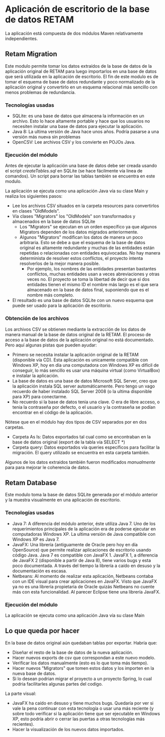 # Aplicación de escritorio de la base de datos RETAM

La aplicación está compuesta de dos módulos Maven relativamente independientes.

## Retam Migration
Este modulo permite tomar los datos extraídos de la base de datos de la aplicación original de RETAM para luego importarlos en una base de datos que será utilizada en la aplicación de escritorio. El fin de este modulo es de tomar el esquema de base de datos redundante y poco normalizado de la aplicación original y convertirlo en un esquema relacional más sencillo con menos problemas de redundancia.

### Tecnologías usadas

- SQLite: es una base de datos que almacena la información en un archivo. Esto lo hace altamente portable y hace que los usuarios no necesiten instalar una base de datos para ejecutar la aplicación. 
- Java 8: La ultima versión de Java hace unos años. Podría pasarse a una versión más nueva sin problemas
- OpenCSV: Lee archivos CSV y los convierte en POJOs Java.

### Ejecución del módulo

Antes de ejecutar la aplicación una base de datos debe ser creada usando el script
 *createTables.sql* en SQLite (se hace fácilmente vía linea de comandos). Un script para borrar las tablas también se encuentra en este modulo.

La aplicación se ejecuta como una aplicación Java vía su clase Main y realiza los siguientes pasos:
- Lee los archivos CSV situados en la carpeta resources para convertirlos en clases "OldModels".
- Vía clases "Migrators" los "OldModels" son transformados y almacenados en la base de datos SQLite
  - Los "Migrators" se ejecutan en un orden específico ya que algunos Migrators dependen de los datos migrados anteriormente.
  - Algunos "Migrators" modifican los datos de manera un poco arbitraria. Esto se debe a que el esquema de la base de datos original es altamente redundante y muchas de las entidades están repetidas o relacionadas con entidades equivocadas. No hay manera determinista de resolver estos conflictos, el proyecto intenta resolverlos de la mejor manera posible.
    - Por ejemplo, los nombres de las entidades presentan bastantes conflictos, muchas entidades usan a veces abreviaciones y otras veces no. El proyecto se toma la libertad de decir que si dos entidades tienen el mismo ID el nombre más largo es el que sera almacenado en la base de datos final, suponiendo que es el nombre más completo.
- El resultado es una base de datos SQLite con un nuevo esquema que puede ser usado para la aplicación de escritorio.
  
### Obtención de los archivos

Los archivos CSV se obtienen mediante la extracción de los datos de manera manual de la base de datos original de la RETAM. El proceso de acceso a la base de datos de la aplicación original no está documentado. Pero aquí algunas pistas que pueden ayudar:

- Primero se necesita instalar la aplicación original de la RETAM (disponible vía CD). Esta aplicación es unicamente compatible con Windows XP, hoy en día una computadora con Windows XP es difícil de conseguir, lo más sencillo es usar una máquina virtual (como VirtualBox) e instalar la aplicación.
- La base de datos es una base de datos Microsoft SQL Server, creo que la aplicación instala SQL server automáticamente. Pero tengo un vago recuerdo de haber instalado SQL Server 2008 (o la ultima disponible para XP) para conectarme.
- No recuerdo si la base de datos tenia una clave. O era de libre acceso, o tenia la contraseña por defecto, o el usuario y la contraseña se podían encontrar en el código de la aplicación.

Nótese que en el módulo hay dos tipos de CSV separados por en dos carpetas.
- Carpeta As Is: Datos exportados tal cual como se encontraban en la base de datos original (export de la tabla vía SELECT *)
- Carpeta query: Datos exportados vía queries específicos para facilitar la migración. El query utilizado se encuentra en esta carpeta también.

Algunos de los datos extraidos también fueron modificados *manualmente* para para mejorar le coherencia de datos. 

## Retam Database

Este modulo toma la base de datos SQLite generada por el módulo anterior y la muestra visualmente en una aplicación de escritorio.

### Tecnologías usadas
- Java 7: A diferencia del módulo anterior, éste utiliza Java 7. Uno de los requerimientos principales de la aplicación era de poderse ejecutar en computadoras Windows XP. La ultima versión de Java compatible con Windows XP es Java 7.
- JavaFX: Una librería (antiguamente de Oracle pero hoy en día OpenSource) que permite realizar aplicaciones de escritorio usando código Java. Java 7 es compatible con JavaFX 1. JavaFX 1, a diferencia de JavaFX 2 (disponible a partir de Java 8), tiene varios bugs y esta poco documentada. A través del tiempo la librería a caído en desuso y la documentación es escasa.
- Netbeans: Al momento de realizar esta aplicación, Netbeans contaba con un IDE visual para crear aplicaciones en JavaFX. Visto que JavaFX ya no es una librería propietaria de Oracle quizás Netbeans no cuente más con esta funcionalidad. Al parecer Eclipse tiene una librería JavaFX.

### Ejecución del módulo
La aplicación se ejecuta como una aplicación Java vía su clase Main

## Lo que queda por hacer
En la base de datos original aún quedaban tablas por exportar. Habría que:
- Diseñar el resto de la base de datos de la nueva aplicación.
- Hacer nuevos exports de csv que correspondan a este nuevo modelo.
- Verificar los datos manualmente (esto es lo que toma más tiempo).
- Hacer nuevos "Migrators" que tomen estos datos y los importen en la nueva base de datos.
- Si lo desean podrian migrar el proyecto a un proyecto Spring, lo cual podria facilitarles algunas partes del codigo.

La parte visual:
- JavaFX ha caído en desuso y tiene muchos bugs. Quedaría por ver si vale la pena continuar con esta tecnología o usar una más reciente (y sobre todo verificar si la aplicación tiene que ser ejecutable en Windows XP, esto podría abrir o cerrar las puertas a otras tecnologías más recientes).
- Hacer la visualización de los nuevos datos importados.
